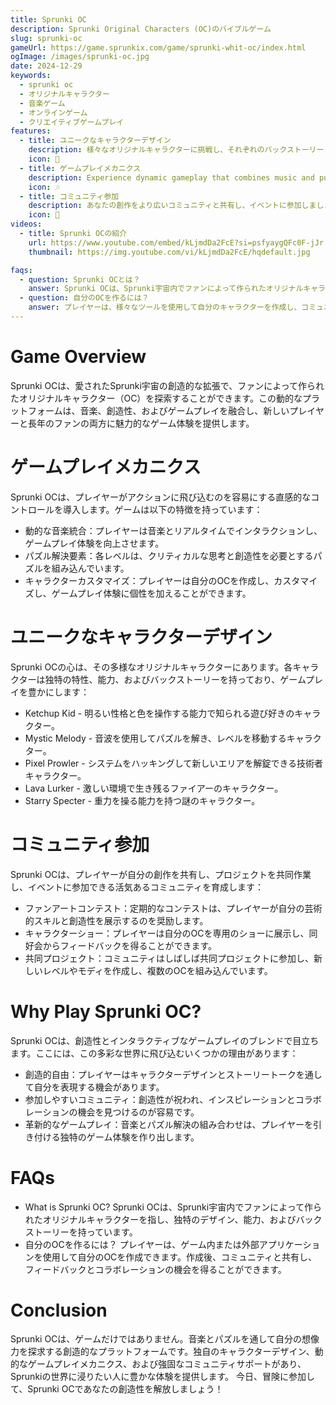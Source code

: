 ```yaml
---
title: Sprunki OC
description: Sprunki Original Characters (OC)のバイブルゲーム
slug: sprunki-oc
gameUrl: https://game.sprunkix.com/game/sprunki-whit-oc/index.html
ogImage: /images/sprunki-oc.jpg
date: 2024-12-29
keywords:
  - sprunki oc
  - オリジナルキャラクター
  - 音楽ゲーム
  - オンラインゲーム
  - クリエイティブゲームプレイ
features:
  - title: ユニークなキャラクターデザイン
    description: 様々なオリジナルキャラクターに挑戦し、それぞれのバックストーリーと能力を体験しましょう。
    icon: 🌟
  - title: ゲームプレイメカニクス
    description: Experience dynamic gameplay that combines music and puzzle-solving elements.
    icon: 🎶
  - title: コミュニティ参加
    description: あなたの創作をより広いコミュニティと共有し、イベントに参加しましょう。
    icon: 🤝
videos:
  - title: Sprunki OCの紹介
    url: https://www.youtube.com/embed/kLjmdDa2FcE?si=psfyaygQFc0F-jJr
    thumbnail: https://img.youtube.com/vi/kLjmdDa2FcE/hqdefault.jpg

faqs:
  - question: Sprunki OCとは？
    answer: Sprunki OCは、Sprunki宇宙内でファンによって作られたオリジナルキャラクターを指し、独特のデザインとストーリーを持っています。
  - question: 自分のOCを作るには？
    answer: プレイヤーは、様々なツールを使用して自分のキャラクターを作成し、コミュニティ内でフィードバックとコラボレーションを行うことができます。
---
```


# Game Overview

Sprunki OCは、愛されたSprunki宇宙の創造的な拡張で、ファンによって作られたオリジナルキャラクター（OC）を探索することができます。この動的なプラットフォームは、音楽、創造性、およびゲームプレイを融合し、新しいプレイヤーと長年のファンの両方に魅力的なゲーム体験を提供します。

# ゲームプレイメカニクス

Sprunki OCは、プレイヤーがアクションに飛び込むのを容易にする直感的なコントロールを導入します。ゲームは以下の特徴を持っています：

- 動的な音楽統合：プレイヤーは音楽とリアルタイムでインタラクションし、ゲームプレイ体験を向上させます。
- パズル解決要素：各レベルは、クリティカルな思考と創造性を必要とするパズルを組み込んでいます。
- キャラクターカスタマイズ：プレイヤーは自分のOCを作成し、カスタマイズし、ゲームプレイ体験に個性を加えることができます。

# ユニークなキャラクターデザイン

Sprunki OCの心は、その多様なオリジナルキャラクターにあります。各キャラクターは独特の特性、能力、およびバックストーリーを持っており、ゲームプレイを豊かにします：

- Ketchup Kid - 明るい性格と色を操作する能力で知られる遊び好きのキャラクター。
- Mystic Melody - 音波を使用してパズルを解き、レベルを移動するキャラクター。
- Pixel Prowler - システムをハッキングして新しいエリアを解錠できる技術者キャラクター。
- Lava Lurker - 激しい環境で生き残るファイアーのキャラクター。
- Starry Specter - 重力を操る能力を持つ謎のキャラクター。

# コミュニティ参加

Sprunki OCは、プレイヤーが自分の創作を共有し、プロジェクトを共同作業し、イベントに参加できる活気あるコミュニティを育成します：

- ファンアートコンテスト：定期的なコンテストは、プレイヤーが自分の芸術的スキルと創造性を展示するのを奨励します。
- キャラクターショー：プレイヤーは自分のOCを専用のショーに展示し、同好会からフィードバックを得ることができます。
- 共同プロジェクト：コミュニティはしばしば共同プロジェクトに参加し、新しいレベルやモディを作成し、複数のOCを組み込んでいます。

# Why Play Sprunki OC?

Sprunki OCは、創造性とインタラクティブなゲームプレイのブレンドで目立ちます。ここには、この多彩な世界に飛び込むいくつかの理由があります：

- 創造的自由：プレイヤーはキャラクターデザインとストーリートークを通して自分を表現する機会があります。
- 参加しやすいコミュニティ：創造性が祝われ、インスピレーションとコラボレーションの機会を見つけるのが容易です。
- 革新的なゲームプレイ：音楽とパズル解決の組み合わせは、プレイヤーを引き付ける独特のゲーム体験を作り出します。

# FAQs

- What is Sprunki OC?
  Sprunki OCは、Sprunki宇宙内でファンによって作られたオリジナルキャラクターを指し、独特のデザイン、能力、およびバックストーリーを持っています。
- 自分のOCを作るには？
  プレイヤーは、ゲーム内または外部アプリケーションを使用して自分のOCを作成できます。作成後、コミュニティと共有し、フィードバックとコラボレーションの機会を得ることができます。

# Conclusion

Sprunki OCは、ゲームだけではありません。音楽とパズルを通して自分の想像力を探求する創造的なプラットフォームです。独自のキャラクターデザイン、動的なゲームプレイメカニクス、および強固なコミュニティサポートがあり、Sprunkiの世界に浸りたい人に豊かな体験を提供します。
今日、冒険に参加して、Sprunki OCであなたの創造性を解放しましょう！
